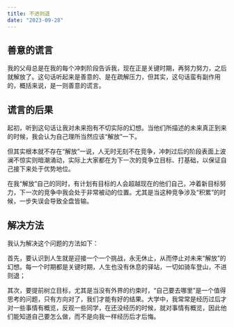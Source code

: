 ```yaml
---
title: 不进则退
date: "2023-09-28"
---
```


##  善意的谎言

我的父母总是在我的每个冲刺阶段告诉我，现在正是关键时期，再努力努力，之后就解放了。这句话听起来是善意的、是在疏解压力，但其实，这句话蛮有副作用的，概括来说，是一则善意的谎言。

##  谎言的后果

起初，听到这句话让我对未来抱有不切实际的幻想。当他们所描述的未来真正到来的时候，我会认为自己理所当然应该“解放”一下。

但其实根本就不存在“解放”一说，人无时无刻不在竞争，冲刺过后的阶段表面上波澜不惊实则暗潮涌动，实际上大家都在为下一次的竞争立目标、打基础，以保证自己接下来处于优势地位。

在我“解放”自己的同时，有计划有目标的人会超越现在的他们自己，冲着新目标努力，下一次的竞争中我会处于非常被动的位置。尤其是当这种竞争涉及“积累”的时候，一步失误会导致全盘皆输。

##  解决方法

我认为解决这个问题的方法如下：

首先，要认识到人生就是迎接一个一个挑战，永无休止，从而停止对未来“解放”的幻想。每一个时期都是关键时期，人生也没有休息的驿站，一切如骑车登山，不进则退；

其次，要提前树立目标，尤其是当没有外界的约束时，“自己要去哪里”是一个值得思考的问题，只有方向对了，我们才能有好的结果。大学中，我常常是经历过后才对一些事情有概览，反观一些同学，在还没经历的时候，就对事情有概览，因此他们能知道自己要怎么做，而不是向我一样经历后才后悔。

